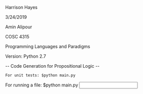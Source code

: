 Harrison Hayes

3/24/2019

Amin Alipour

COSC 4315

Programming Languages and Paradigms


Version: Python 2.7

-- Code Generation for Propositional Logic --


    For unit tests: $python main.py


For running a file: $python main.py <input file>
